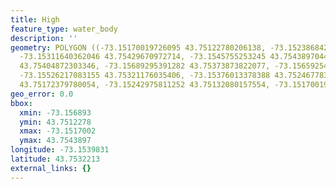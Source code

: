 ```yaml
---
title: High
feature_type: water_body
description: ''
geometry: POLYGON ((-73.15170019726095 43.75122780206138, -73.152386842768 43.75349074921425,
  -73.15311640362046 43.75429670972714, -73.1545755253245 43.75438970447242, -73.15646380047025
  43.75404872303346, -73.15689295391282 43.75373873822077, -73.15659254650291 43.75305676598106,
  -73.15526217083155 43.75321176035406, -73.15376013378388 43.75246778370168, -73.15260141948973
  43.75172379780054, -73.15242975811252 43.75132080157554, -73.15170019726095 43.75122780206138))
geo_error: 0.0
bbox:
  xmin: -73.156893
  ymin: 43.7512278
  xmax: -73.1517002
  ymax: 43.7543897
longitude: -73.1539831
latitude: 43.7532213
external_links: {}
---
```

